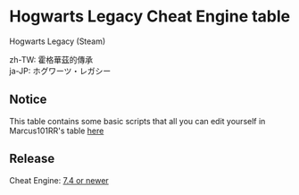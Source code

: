 # Hogwarts Legacy Cheat Engine table  
Hogwarts Legacy (Steam)

zh-TW: 霍格華茲的傳承  
ja-JP: ホグワーツ・レガシー  

## Notice
This table contains some basic scripts that all you can edit yourself in Marcus101RR's table [here](https://www.nexusmods.com/monsterhunterrise/mods/21)
 
## Release
Cheat Engine: [7.4 or newer](https://github.com/cheat-engine/cheat-engine/releases)  
